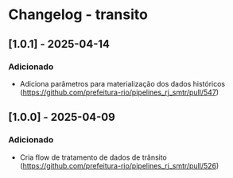# Changelog - transito

## [1.0.1] - 2025-04-14

### Adicionado

- Adiciona parâmetros para materialização dos dados históricos (https://github.com/prefeitura-rio/pipelines_rj_smtr/pull/547)

## [1.0.0] - 2025-04-09

### Adicionado

- Cria flow de tratamento de dados de trânsito (https://github.com/prefeitura-rio/pipelines_rj_smtr/pull/526)
